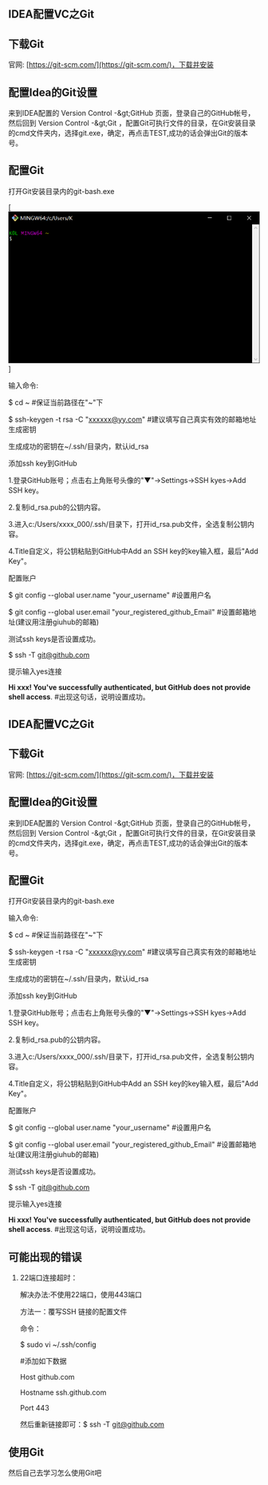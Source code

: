 ## IDEA配置VC之Git

## 下载Git

官网: [https://git-scm.com/](https://git-scm.com/)，下载并安装

## 配置Idea的Git设置

来到IDEA配置的 Version Control -\&gt;GitHub 页面，登录自己的GitHub帐号，然后回到 Version Control -\&gt;Git ，配置Git可执行文件的目录，在Git安装目录的cmd文件夹内，选择git.exe，确定，再点击TEST,成功的话会弹出Git的版本号。

## 配置Git

打开Git安装目录内的git-bash.exe

 [![](/img/git1.png)]

输入命令:

$ cd ~  #保证当前路径在&quot;~&quot;下

$ ssh-keygen -t rsa -C &quot;xxxxxx@yy.com&quot;  #建议填写自己真实有效的邮箱地址 生成密钥

生成成功的密钥在~/.ssh/目录内，默认id\_rsa

添加ssh key到GitHub

1.登录GitHub账号；点击右上角账号头像的&quot;▼&quot;→Settings→SSH kyes→Add SSH key。

2.复制id\_rsa.pub的公钥内容。

3.进入c:/Users/xxxx\_000/.ssh/目录下，打开id\_rsa.pub文件，全选复制公钥内容。

4.Title自定义，将公钥粘贴到GitHub中Add an SSH key的key输入框，最后&quot;Add Key&quot;。

配置账户

$ git config --global user.name &quot;your\_username&quot;  #设置用户名

$ git config --global user.email &quot;your\_registered\_github\_Email&quot;  #设置邮箱地址(建议用注册giuhub的邮箱)

测试ssh keys是否设置成功。

$ ssh -T [git@github.com](mailto:git@github.com)

提示输入yes连接

**Hi xxx! You&#39;ve successfully authenticated, but GitHub does not provide shell access**. #出现这句话，说明设置成功。

## IDEA配置VC之Git

## 下载Git

官网: [https://git-scm.com/](https://git-scm.com/)，下载并安装

## 配置Idea的Git设置

来到IDEA配置的 Version Control -\&gt;GitHub 页面，登录自己的GitHub帐号，然后回到 Version Control -\&gt;Git ，配置Git可执行文件的目录，在Git安装目录的cmd文件夹内，选择git.exe，确定，再点击TEST,成功的话会弹出Git的版本号。

## 配置Git

打开Git安装目录内的git-bash.exe

输入命令:

$ cd ~  #保证当前路径在&quot;~&quot;下

$ ssh-keygen -t rsa -C &quot;xxxxxx@yy.com&quot;  #建议填写自己真实有效的邮箱地址 生成密钥

生成成功的密钥在~/.ssh/目录内，默认id\_rsa

添加ssh key到GitHub

1.登录GitHub账号；点击右上角账号头像的&quot;▼&quot;→Settings→SSH kyes→Add SSH key。

2.复制id\_rsa.pub的公钥内容。

3.进入c:/Users/xxxx\_000/.ssh/目录下，打开id\_rsa.pub文件，全选复制公钥内容。

4.Title自定义，将公钥粘贴到GitHub中Add an SSH key的key输入框，最后&quot;Add Key&quot;。

配置账户

$ git config --global user.name &quot;your\_username&quot;  #设置用户名

$ git config --global user.email &quot;your\_registered\_github\_Email&quot;  #设置邮箱地址(建议用注册giuhub的邮箱)

测试ssh keys是否设置成功。

$ ssh -T [git@github.com](mailto:git@github.com)

提示输入yes连接

**Hi xxx! You&#39;ve successfully authenticated, but GitHub does not provide shell access**. #出现这句话，说明设置成功。



## 可能出现的错误

1. 22端口连接超时：

   解决办法:不使用22端口，使用443端口

   方法一：覆写SSH 链接的配置文件

   命令：

   $ sudo vi ~/.ssh/config

   #添加如下数据

   Host github.com

   Hostname ssh.github.com

   Port 443

   然后重新链接即可：$ ssh -T git@github.com

## 使用Git

然后自己去学习怎么使用Git吧
